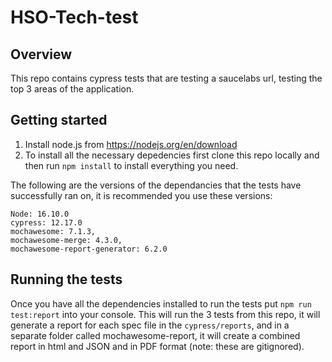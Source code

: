 # HSO-Tech-test

## Overview
This repo contains cypress tests that are testing a saucelabs url, testing the top 3 areas of the application.

## Getting started
1. Install node.js from https://nodejs.org/en/download
2. To install all the necessary depedencies first clone this repo locally and then run `npm install` to install everything you need.


The following are the versions of the dependancies that the tests have successfully ran on, it is recommended you use these versions:

    Node: 16.10.0
    cypress: 12.17.0
    mochawesome: 7.1.3,
    mochawesome-merge: 4.3.0,
    mochawesome-report-generator: 6.2.0

## Running the tests
Once you have all the dependencies installed to run the tests put `npm run test:report` into your console.
This will run the 3 tests from this repo, it will generate a report for each spec file in the `cypress/reports`, and in a separate folder called mochawesome-report, it will create a combined report in html and JSON and in PDF format (note: these are gitignored).